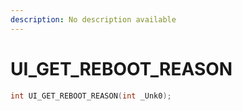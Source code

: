 ```yaml
---
description: No description available 
---
```


# UI_GET_REBOOT_REASON

```cpp
int UI_GET_REBOOT_REASON(int _Unk0);
```